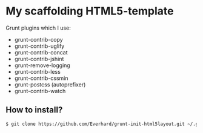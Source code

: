 # My scaffolding HTML5-template
Grunt plugins which I use:
- grunt-contrib-copy
- grunt-contrib-uglify
- grunt-contrib-concat
- grunt-contrib-jshint
- grunt-remove-logging
- grunt-contrib-less
- grunt-contrib-cssmin
- grunt-postcss (autoprefixer)
- grunt-contrib-watch

## How to install?
```sh
$ git clone https://github.com/Everhard/grunt-init-html5layout.git ~/.grunt-init/html5layout
```